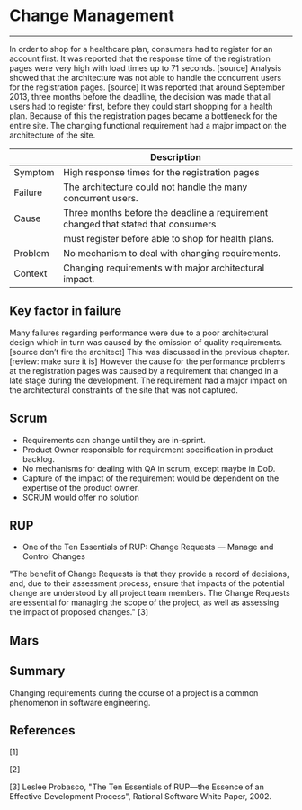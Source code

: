 # Change Management
-----

In order to shop for a healthcare plan, consumers had to register for an account first. 
It was reported that the response time of the registration pages were very high with load times up to 71 seconds. [source]
Analysis showed that the architecture was not able to handle the concurrent users for the registration pages. 
[source] It was reported that around September 2013, three months before the deadline,
the decision was made that all users had to register first, before they could start shopping for a health plan. 
Because of this the registration pages became a bottleneck for the entire site. 
The changing functional requirement had a major impact on the architecture of the site.

|         | Description                                                                                  |
| ------- | --------------------------------------------------------------------------------- |
| Symptom | High response times for the registration pages                                    |
| Failure | The architecture could not handle the many concurrent users.                      |
| Cause   | Three months before the deadline a requirement changed that stated that consumers | 
|         | must register before able to shop for health plans.                               |
| Problem | No mechanism to deal with changing requirements.                                  |
| Context | Changing requirements with major architectural impact.                            |

## Key factor in failure

Many failures regarding performance were due to a poor architectural design which in turn was caused by the omission
of quality requirements. [source don’t fire the architect] This was discussed in the previous chapter. 
[review: make sure it is] However the cause for the performance problems at the registration pages was caused 
by a requirement that changed in a late stage during the development. The requirement had a major impact on the 
architectural constraints of the site that was not captured. 

## Scrum

* Requirements can change until they are in-sprint.
* Product Owner responsible for requirement specification in product backlog.
* No mechanisms for dealing with QA in scrum, except maybe in DoD.
* Capture of the impact of the requirement would be dependent on the expertise of the product owner.
* SCRUM would offer no solution

## RUP

* One of the Ten Essentials of RUP: Change Requests — Manage and Control Changes

"The benefit of Change Requests is that they provide a record of decisions, and, due to their assessment process,
ensure that impacts of the potential change are understood by all project team members. The Change Requests are essential
for managing the scope of the project, as well as assessing the impact of proposed changes." [3]

## Mars


## Summary

Changing requirements during the course of a project is a common phenomenon in software engineering.

## References

[1]

[2]

[3] Leslee Probasco, "The Ten Essentials of RUP—the Essence of an Effective Development Process", Rational Software White Paper, 2002.
